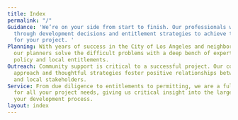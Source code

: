 ```yaml
---
title: Index
permalink: "/"
Guidance: 'We’re on your side from start to finish. Our professionals will guide you
  through development decisions and entitlement strategies to achieve the best outcome
  for your project. '
Planning: With years of success in the City of Los Angeles and neighboring jurisdictions,
  our planners solve the difficult problems with a deep bench of expertise in public
  policy and local entitlements.
Outreach: Community support is critical to a successful project. Our collaborative
  approach and thoughtful strategies foster positive relationships between developers
  and local stakeholders.
Service: From due diligence to entitlements to permitting, we are a full-service shop
  for all your project needs, giving us critical insight into the larger picture of
  your development process.
layout: index
---
```


